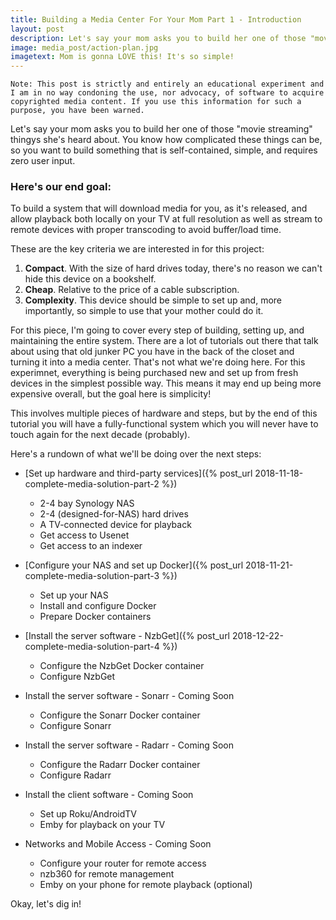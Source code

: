 ```yaml
---
title: Building a Media Center For Your Mom Part 1 - Introduction
layout: post
description: Let's say your mom asks you to build her one of those "movie streaming" thingies she's heard about. You know how complicated these things can be, so you want to build something that is self-contained, simple, and requires zero user input.
image: media_post/action-plan.jpg
imagetext: Mom is gonna LOVE this! It's so simple!
---
```


`Note: This post is strictly and entirely an educational experiment and I am in no way condoning the use, nor advocacy, of software to acquire copyrighted media content. If you use this information for such a purpose, you have been warned.`

Let's say your mom asks you to build her one of those "movie streaming" thingys she's heard about. You know how complicated these things can be, so you want to build something that is self-contained, simple, and requires zero user input.

### Here's our end goal:

To build a system that will download media for you, as it's released, and allow playback both locally on your TV at full resolution as well as stream to remote devices with proper transcoding to avoid buffer/load time.

These are the key criteria we are interested in for this project:
1. **Compact**. With the size of hard drives today, there's no reason we can't hide this device on a bookshelf.
2. **Cheap**. Relative to the price of a cable subscription.
3. **Complexity**. This device should be simple to set up and, more importantly, so simple to use that your mother could do it.

For this piece, I'm going to cover every step of building, setting up, and maintaining the entire system. There are a lot of tutorials out there that talk about using that old junker PC you have in the back of the closet and turning it into a media center. That's not what we're doing here. For this experimnet, everything is being purchased new and set up from fresh devices in the simplest possible way. This means it may end up being more expensive overall, but the goal here is simplicity!

This involves multiple pieces of hardware and steps, but by the end of this tutorial you will have a fully-functional system which you will never have to touch again for the next decade (probably).

Here's a rundown of what we'll be doing over the next steps:

* [Set up hardware and third-party services]({% post_url 2018-11-18-complete-media-solution-part-2 %})
    - 2-4 bay Synology NAS
    - 2-4 (designed-for-NAS) hard drives
    - A TV-connected device for playback
    - Get access to Usenet
    - Get access to an indexer

* [Configure your NAS and set up Docker]({% post_url 2018-11-21-complete-media-solution-part-3 %})
    - Set up your NAS
    - Install and configure Docker
    - Prepare Docker containers

* [Install the server software - NzbGet]({% post_url 2018-12-22-complete-media-solution-part-4 %})
    - Configure the NzbGet Docker container
    - Configure NzbGet

* Install the server software - Sonarr - Coming Soon
    - Configure the Sonarr Docker container
    - Configure Sonarr

* Install the server software - Radarr - Coming Soon
    - Configure the Radarr Docker container
    - Configure Radarr

* Install the client software - Coming Soon
    - Set up Roku/AndroidTV
    - Emby for playback on your TV

* Networks and Mobile Access - Coming Soon
    - Configure your router for remote access
    - nzb360 for remote management
    - Emby on your phone for remote playback (optional)

Okay, let's dig in!